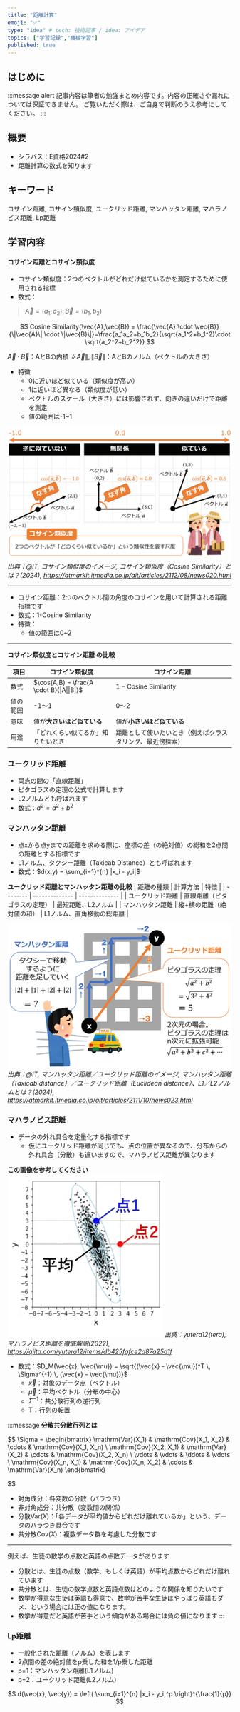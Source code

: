 ```yaml
---
title: "距離計算"
emoji: "✅"
type: "idea" # tech: 技術記事 / idea: アイデア
topics: ["学習記録","機械学習"]
published: true
---
```


## はじめに
:::message alert
記事内容は筆者の勉強まとめ内容です。内容の正確さや漏れについては保証できません。
ご覧いただく際は、ご自身で判断のうえ参考にしてください。
:::

## 概要
- シラバス：E資格2024#2
- 距離計算の数式を知ります

## キーワード
コサイン距離, コサイン類似度, ユークリッド距離, マンハッタン距離,
マハラノビス距離, Lp距離

## 学習内容

#### コサイン距離とコサイン類似度
- コサイン類似度：2つのベクトルがどれだけ似ているかを測定するために使用される指標
- 数式：

> $\vec{A}=(a_1,a_2); \vec{B}=(b_1,b_2)$

$$
Cosine Similarity(\vec{A},\vec{B}) = \frac{\vec{A} \cdot \vec{B}}{\|\vec{A}\| \cdot \|\vec{B}\|}=\frac{a_1a_2+b_1b_2}{\sqrt{a_1^2+b_1^2}\cdot \sqrt{a_2^2+b_2^2}}
$$

$\vec{A} \cdot \vec{B}$：AとBの内積
$\|\vec{A}\| , \|\vec{B}\|$：AとBのノルム（ベクトルの大きさ）


- 特徴
    - 0に近いほど似ている（類似度が高い）
    - 1に近いほど異なる（類似度が低い）
    - ベクトルのスケール（大きさ）には影響されず、向きの違いだけで距離を測定
    - 値の範囲は-1~1


![](/images/e-memo-00008_01.gif)
*出典：@IT, コサイン類似度のイメージ, コサイン類似度（Cosine Similarity）とは？(2024), https://atmarkit.itmedia.co.jp/ait/articles/2112/08/news020.html*

----
- コサイン距離：2つのベクトル間の角度のコサインを用いて計算される距離指標です
- 数式：1-Cosine Similarity
- 特徴：
    - 値の範囲は0~2

----
**コサイン類似度とコサイン距離 の比較**

| 項目      | コサイン類似度      | コサイン距離     |
| ------- | --------------------------------------------- | ------------------------------ |
| 数式   | $\cos(A,B) = \frac{A \cdot B}{\|A\|\|B\|}$ | $1 - \text{Cosine Similarity}$ |
| 値の範囲 | -1〜1                            | 0〜2             |
| 意味   | 値が**大きいほど似ている**               | 値が**小さいほど似ている**        |
| 用途   | 「どれくらい似てるか」知りたいとき             | 距離として使いたいとき（例えばクラスタリング、最近傍探索）         |


### ユークリッド距離
- 両点の間の「直線距離」
- ピタゴラスの定理の公式で計算します
- L2ノルムとも呼ばれます
- 数式：$d^2=a^2+b^2$

### マンハッタン距離
- 点xから点yまでの距離を求める際に、座標の差（の絶対値）の総和を2点間の距離とする指標です
- L1ノルム、タクシー距離（Taxicab Distance）とも呼ばれます
- 数式：$d(x,y) = \sum_{i=1}^{n} |x_i - y_i|$


**ユークリッド距離とマンハッタン距離の比較**
| 距離の種類    | 計算方法           | 特徴             |
| -------- | -------------- | -------------- |
| ユークリッド距離 | 直線距離（ピタゴラスの定理） | 最短距離、L2ノルム     |
| マンハッタン距離 | 縦+横の距離（絶対値の和）  | L1ノルム、直角移動の総距離 |

![](/images/e-memo-00008_02.gif)
*出典：@IT, マンハッタン距離／ユークリッド距離のイメージ, マンハッタン距離（Taxicab distance）／ユークリッド距離（Euclidean distance）、L1／L2ノルムとは？(2024), https://atmarkit.itmedia.co.jp/ait/articles/2111/10/news023.html*

### マハラノビス距離
- データの外れ具合を定量化する指標です
    - 仮にユークリッド距離が同じでも、点の位置が異なるので、分布からの外れ具合（分散）も違いますので、マハラノビス距離が異なります

**この画像を参考してください**
![](/images/e-memo-00008_03.jpg)
*出典：yutera12(tera), マハラノビス距離を徹底解説(2022), https://qiita.com/yutera12/items/db425fafce2d87a25a1f*



- 数式：$D_M(\vec{x}, \vec{\mu}) = \sqrt{(\vec{x} - \vec{\mu})^T \, \Sigma^{-1} \, (\vec{x} - \vec{\mu})}$
    - $\vec{x}$：対象のデータ点（ベクトル）
    - $\vec{\mu}$：平均ベクトル（分布の中心）
    - $\Sigma^{-1}$：共分散行列の逆行列
    - T：行列の転置

:::message
**分散共分散行列とは**

$$
\Sigma =
\begin{bmatrix}
\mathrm{Var}(X_1) & \mathrm{Cov}(X_1, X_2) & \cdots & \mathrm{Cov}(X_1, X_n) \\
\mathrm{Cov}(X_2, X_1) & \mathrm{Var}(X_2) & \cdots & \mathrm{Cov}(X_2, X_n) \\
\vdots & \vdots & \ddots & \vdots \\
\mathrm{Cov}(X_n, X_1) & \mathrm{Cov}(X_n, X_2) & \cdots & \mathrm{Var}(X_n)
\end{bmatrix}

$$
- 対角成分：各変数の分散（バラつき）
- 非対角成分：共分散（変数間の関係）
- 分散$\mathrm{Var}(X)$：「各データが平均値からどれだけ離れているか」という、データのバラつき具合です
- 共分散$\mathrm{Cov}(X)$：複数データ群を考慮した分散です
----
例えば、生徒の数学の点数と英語の点数データがあります
- 分散とは、生徒の点数（数学、もしくは英語）が平均点数からどれだけ離れています
- 共分散とは、生徒の数学点数と英語点数はどのような関係を知りたいです
- 数学が得意な生徒は英語も得意で、数学が苦手な生徒はやっぱり英語もダメ、という場合には正の値になります。
- 数学が得意だと英語が苦手という傾向がある場合には負の値になります
:::


### Lp距離
- 一般化された距離（ノルム）を表します
- 2点間の差の絶対値をp乗した和を1/p乗した距離
- p=1：マンハッタン距離(L1ノルム)
- p=2：ユークリッド距離(L2ノルム)


$$
d(\vec{x}, \vec{y}) = \left( \sum_{i=1}^{n} |x_i - y_i|^p \right)^{\frac{1}{p}}
$$
